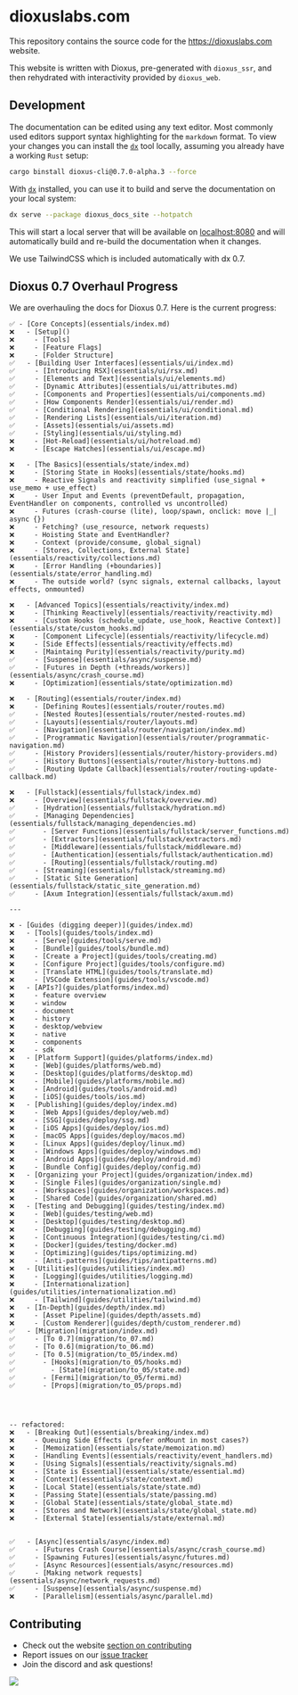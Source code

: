 # dioxuslabs.com

This repository contains the source code for the https://dioxuslabs.com website.

This website is written with Dioxus, pre-generated with `dioxus_ssr`, and then
rehydrated with interactivity provided by `dioxus_web`.

## Development

The documentation can be edited using any text editor. Most commonly used
editors support syntax highlighting for the `markdown` format. To view your
changes you can install the [`dx`][dx] tool locally, assuming you already have a
working `Rust` setup:

<!-- todo: switch to the installer -->
<!-- # curl -fsSL https://raw.githubusercontent.com/DioxusLabs/dioxus/refs/heads/main/.github/install.sh | bash -->
```sh
cargo binstall dioxus-cli@0.7.0-alpha.3 --force
```

With [`dx`][dx] installed, you can use it to build and serve the documentation
on your local system:

```sh
dx serve --package dioxus_docs_site --hotpatch
```

This will start a local server that will be available on
[localhost:8080](localhost:8080) and will automatically build and re-build the
documentation when it changes.

We use TailwindCSS which is included automatically with dx 0.7.


## Dioxus 0.7 Overhaul Progress
We are overhauling the docs for Dioxus 0.7. Here is the current progress:

```
✅ - [Core Concepts](essentials/index.md)
❌   - [Setup]()
❌     - [Tools]
❌     - [Feature Flags]
❌     - [Folder Structure]
✅   - [Building User Interfaces](essentials/ui/index.md)
✅     - [Introducing RSX](essentials/ui/rsx.md)
✅     - [Elements and Text](essentials/ui/elements.md)
✅     - [Dynamic Attributes](essentials/ui/attributes.md)
✅     - [Components and Properties](essentials/ui/components.md)
✅     - [How Components Render](essentials/ui/render.md)
✅     - [Conditional Rendering](essentials/ui/conditional.md)
✅     - [Rendering Lists](essentials/ui/iteration.md)
✅     - [Assets](essentials/ui/assets.md)
✅     - [Styling](essentials/ui/styling.md)
❌     - [Hot-Reload](essentials/ui/hotreload.md)
❌     - [Escape Hatches](essentials/ui/escape.md)

❌   - [The Basics](essentials/state/index.md)
❌     - [Storing State in Hooks](essentials/state/hooks.md)
❌     - Reactive Signals and reactivity simplified (use_signal + use_memo + use_effect)
❌     - User Input and Events (preventDefault, propagation, EventHandler on components, controlled vs uncontrolled)
❌     - Futures (crash-course (lite), loop/spawn, onclick: move |_| async {})
❌     - Fetching? (use_resource, network requests)
❌     - Hoisting State and EventHandler?
❌     - Context (provide/consume, global_signal)
❌     - [Stores, Collections, External State](essentials/reactivity/collections.md)
❌     - [Error Handling (+boundaries)](essentials/state/error_handling.md)
❌     - The outside world? (sync signals, external callbacks, layout effects, onmounted)

❌   - [Advanced Topics](essentials/reactivity/index.md)
❌     - [Thinking Reactively](essentials/reactivity/reactivity.md)
❌     - [Custom Hooks (schedule_update, use_hook, Reactive Context)](essentials/state/custom_hooks.md)
❌     - [Component Lifecycle](essentials/reactivity/lifecycle.md)
❌     - [Side Effects](essentials/reactivity/effects.md)
❌     - [Maintaing Purity](essentials/reactivity/purity.md)
✅     - [Suspense](essentials/async/suspense.md)
✅     - [Futures in Depth (+threads/workers)](essentials/async/crash_course.md)
❌     - [Optimization](essentials/state/optimization.md)

❌   - [Routing](essentials/router/index.md)
❌     - [Defining Routes](essentials/router/routes.md)
✅     - [Nested Routes](essentials/router/nested-routes.md)
✅     - [Layouts](essentials/router/layouts.md)
✅     - [Navigation](essentials/router/navigation/index.md)
✅     - [Programmatic Navigation](essentials/router/programmatic-navigation.md)
✅     - [History Providers](essentials/router/history-providers.md)
✅     - [History Buttons](essentials/router/history-buttons.md)
✅     - [Routing Update Callback](essentials/router/routing-update-callback.md)

❌   - [Fullstack](essentials/fullstack/index.md)
❌     - [Overview](essentials/fullstack/overview.md)
✅     - [Hydration](essentials/fullstack/hydration.md)
✅     - [Managing Dependencies](essentials/fullstack/managing_dependencies.md)
✅   	- [Server Functions](essentials/fullstack/server_functions.md)
✅   	- [Extractors](essentials/fullstack/extractors.md)
✅   	- [Middleware](essentials/fullstack/middleware.md)
✅   	- [Authentication](essentials/fullstack/authentication.md)
✅   	- [Routing](essentials/fullstack/routing.md)
✅     - [Streaming](essentials/fullstack/streaming.md)
✅     - [Static Site Generation](essentials/fullstack/static_site_generation.md)
✅     - [Axum Integration](essentials/fullstack/axum.md)

---

❌ - [Guides (digging deeper)](guides/index.md)
❌   - [Tools](guides/tools/index.md)
❌     - [Serve](guides/tools/serve.md)
❌     - [Bundle](guides/tools/bundle.md)
❌     - [Create a Project](guides/tools/creating.md)
❌     - [Configure Project](guides/tools/configure.md)
❌     - [Translate HTML](guides/tools/translate.md)
❌     - [VSCode Extension](guides/tools/vscode.md)
❌   - [APIs?](guides/platforms/index.md)
❌     - feature overview
❌     - window
❌     - document
❌     - history
❌     - desktop/webview
❌     - native
❌     - components
❌     - sdk
❌   - [Platform Support](guides/platforms/index.md)
❌     - [Web](guides/platforms/web.md)
❌     - [Desktop](guides/platforms/desktop.md)
❌     - [Mobile](guides/platforms/mobile.md)
❌     - [Android](guides/tools/android.md)
❌     - [iOS](guides/tools/ios.md)
❌   - [Publishing](guides/deploy/index.md)
❌     - [Web Apps](guides/deploy/web.md)
❌     - [SSG](guides/deploy/ssg.md)
❌     - [iOS Apps](guides/deploy/ios.md)
❌     - [macOS Apps](guides/deploy/macos.md)
❌     - [Linux Apps](guides/deploy/linux.md)
❌     - [Windows Apps](guides/deploy/windows.md)
❌     - [Android Apps](guides/deploy/android.md)
❌     - [Bundle Config](guides/deploy/config.md)
❌   - [Organizing your Project](guides/organization/index.md)
❌     - [Single Files](guides/organization/single.md)
❌     - [Workspaces](guides/organization/workspaces.md)
❌     - [Shared Code](guides/organization/shared.md)
❌   - [Testing and Debugging](guides/testing/index.md)
❌     - [Web](guides/testing/web.md)
❌     - [Desktop](guides/testing/desktop.md)
❌     - [Debugging](guides/testing/debugging.md)
❌     - [Continuous Integration](guides/testing/ci.md)
❌     - [Docker](guides/testing/docker.md)
❌     - [Optimizing](guides/tips/optimizing.md)
❌     - [Anti-patterns](guides/tips/antipatterns.md)
❌   - [Utilities](guides/utilities/index.md)
❌     - [Logging](guides/utilities/logging.md)
❌     - [Internationalization](guides/utilities/internationalization.md)
❌     - [Tailwind](guides/utilities/tailwind.md)
❌   - [In-Depth](guides/depth/index.md)
❌     - [Asset Pipeline](guides/depth/assets.md)
❌     - [Custom Renderer](guides/depth/custom_renderer.md)
✅   - [Migration](migration/index.md)
✅     - [To 0.7](migration/to_07.md)
✅     - [To 0.6](migration/to_06.md)
✅     - [To 0.5](migration/to_05/index.md)
✅       - [Hooks](migration/to_05/hooks.md)
✅         - [State](migration/to_05/state.md)
✅       - [Fermi](migration/to_05/fermi.md)
✅       - [Props](migration/to_05/props.md)




-- refactored:
❌   - [Breaking Out](essentials/breaking/index.md)
❌     - Queuing Side Effects (prefer onMount in most cases?)
❌     - [Memoization](essentials/state/memoization.md)
❌     - [Handling Events](essentials/reactivity/event_handlers.md)
❌     - [Using Signals](essentials/reactivity/signals.md)
❌     - [State is Essential](essentials/state/essential.md)
❌     - [Context](essentials/state/context.md)
❌     - [Local State](essentials/state/state.md)
❌     - [Passing State](essentials/state/passing.md)
❌     - [Global State](essentials/state/global_state.md)
❌     - [Stores and Network](essentials/state/global_state.md)
❌     - [External State](essentials/state/external.md)


✅   - [Async](essentials/async/index.md)
✅     - [Futures Crash Course](essentials/async/crash_course.md)
✅     - [Spawning Futures](essentials/async/futures.md)
✅     - [Async Resources](essentials/async/resources.md)
✅     - [Making network requests](essentials/async/network_requests.md)
✅     - [Suspense](essentials/async/suspense.md)
❌     - [Parallelism](essentials/async/parallel.md)

```



## Contributing

- Check out the website [section on contributing]
- Report issues on our [issue tracker]
- Join the discord and ask questions!

<a href="https://github.com/dioxuslabs/docsite/graphs/contributors">
  <img
    src="https://contrib.rocks/image?repo=dioxuslabs/docsite&max=30&columns=10"
  />
</a>

[dx]: https://github.com/DioxusLabs/dioxus/tree/main/packages/cli
[section on contributing]: https://dioxuslabs.com/learn/0.6/contributing
[issue tracker]: https://github.com/dioxuslabs/docsite/issues
